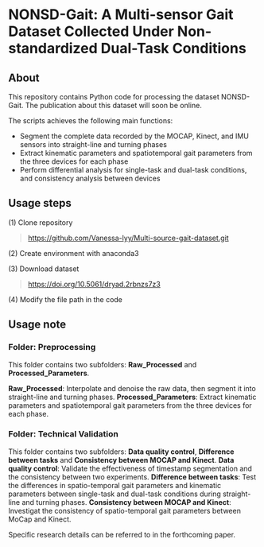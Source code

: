 # NONSD-Gait: A Multi-sensor Gait Dataset Collected Under Non-standardized Dual-Task Conditions

## About
This repository contains Python code for processing the dataset NONSD-Gait.
The publication about this dataset will soon be online.

The scripts achieves the following main functions:
* Segment the complete data recorded by the MOCAP, Kinect, and IMU sensors into straight-line and turning phases
* Extract kinematic parameters and spatiotemporal gait parameters from the three devices for each phase
* Perform differential analysis for single-task and dual-task conditions, and consistency analysis between devices


## Usage steps
(1) Clone repository
> https://github.com/Vanessa-lyy/Multi-source-gait-dataset.git

(2) Create environment with anaconda3

(3) Download dataset 
> https://doi.org/10.5061/dryad.2rbnzs7z3
 
(4) Modify the file path in the code

## Usage note
### Folder: Preprocessing
This folder contains two subfolders: **Raw_Processed** and **Processed_Parameters**.

**Raw_Processed**: Interpolate and denoise the raw data, then segment it into straight-line and turning phases.
**Processed_Parameters**: Extract kinematic parameters and spatiotemporal gait parameters from the three devices for each phase.

### Folder: Technical Validation
This folder contains two subfolders: **Data quality control**, **Difference between tasks** and **Consistency between MOCAP and Kinect**.
**Data quality control**: Validate the effectiveness of timestamp segmentation and the consistency between two experiments.
**Difference between tasks**: Test the differences in spatio-temporal gait parameters and kinematic parameters between single-task and dual-task conditions during straight-line and turning phases.
**Consistency between MOCAP and Kinect**: Investigat the consistency of spatio-temporal gait parameters between MoCap and Kinect.

Specific research details can be referred to in the forthcoming paper.
